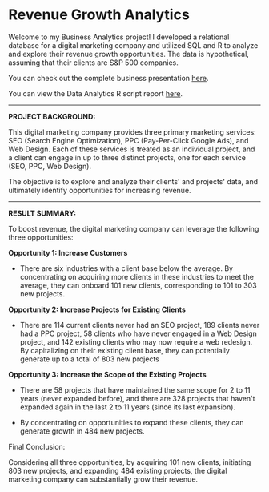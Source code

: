 # Revenue Growth Analytics

Welcome to my Business Analytics project! I developed a relational database for a digital marketing company and utilized SQL and R to analyze and explore their revenue growth opportunities. The data is hypothetical, assuming that their clients are S&P 500 companies.

You can check out the complete business presentation [here](https://docs.google.com/presentation/d/1rk33tVznpX4Hvu0843c6KFj8_uytwp1TLZFWU5qubUk/edit?usp=sharing).

You can view the Data Analytics R script report [here](https://rpubs.com/rnguyen/revenue-growth-project).

---

**PROJECT BACKGROUND:**

This digital marketing company provides three primary marketing services: SEO (Search Engine Optimization), PPC (Pay-Per-Click Google Ads), and Web Design. Each of these services is treated as an individual project, and a client can engage in up to three distinct projects, one for each service (SEO, PPC, Web Design).

The objective is to explore and analyze their clients' and projects' data, and ultimately identify opportunities for increasing revenue.

---

**RESULT SUMMARY:**

To boost revenue, the digital marketing company can leverage the following three opportunities:

**Opportunity 1: Increase Customers**

* There are six industries with a client base below the average. By concentrating on acquiring more clients in these industries to meet the average, they can onboard 101 new clients, corresponding to 101 to 303 new projects.


**Opportunity 2: Increase Projects for Existing Clients**

* There are 114 current clients never had an SEO project, 189 clients never had a PPC project, 58 clients who have never engaged in a Web Design project, and 142 existing clients who may now require a web redesign. By capitalizing on their existing client base, they can potentially generate up to a total of 803 new projects

**Opportunity 3: Increase the Scope of the Existing Projects**

* There are 58 projects that have maintained the same scope for 2 to 11 years (never expanded before), and there are 328 projects that haven't expanded again in the last 2 to 11 years (since its last expansion). 

* By concentrating on opportunities to expand these clients, they can generate growth in 484 new projects.

Final Conclusion: 

Considering all three opportunities, by acquiring 101 new clients, initiating 803 new projects, and expanding 484 existing projects, the digital marketing company can substantially grow their revenue. 

